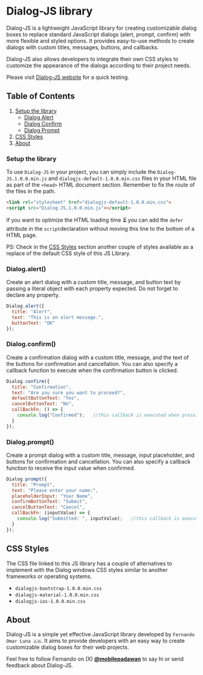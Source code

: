 # Dialog-JS library
Dialog-JS is a lightweight JavaScript library for creating customizable dialog boxes to replace standard JavaScript dialogs (alert, prompt, confirm) with more flexible and styled options. It provides easy-to-use methods to create dialogs with custom titles, messages, buttons, and callbacks.

Dialog-JS also allows developers to integrate their own CSS styles to customize the appearance of the dialogs according to their project needs.

Please visit [Dialog-JS website](https://mobilepadawan.github.io/Dialog-js/) for a quick testing.

## Table of Contents
1) [Setup the library](#setup-the-library)
    * [Dialog Alert](#dialogalert)
    * [Dialog Confirm](#dialogconfirm)
    * [Dialog Prompt](#dialogprompt)
2) [CSS Styles](#css-styles)
3) [About](#about)

### Setup the library
To use `Dialog-JS` in your project, you can simply include the `Dialog-JS.1.0.0.min.js` and `dialogjs-default-1.0.0.min.css` files in your HTML file as part of the `<head>` HTML document section. Remember to fix the route of the files in the path.

```HTML
<link rel="stylesheet" href="dialogjs-default-1.0.0.min.css">
<script src="Dialog-JS.1.0.0.min.js"></script>
```

If you want to optimize the HTML loading time ⏳ you can add the `defer` attribute in the `script`declaration without moving this line to the bottom of a HTML page.

PS: Check in the [CSS Styles](#css-styles) section another couple of styles available as a replace of the default CSS style of this JS Library.

### Dialog.alert()
Create an alert dialog with a custom title, message, and button text by passing a literal object with each property expected. Do not forget to declare any property.

```javascript
Dialog.alert({
  title: "Alert",
  text: "This is an alert message.",
  buttonText: "OK"
});
```

### Dialog.confirm()
Create a confirmation dialog with a custom title, message, and the text of the buttons for confirmation and cancellation. You can also specify a callback function to execute when the confirmation button is clicked.

```javascript
Dialog.confirm({
  title: "Confirmation",
  text: "Are you sure you want to proceed?",
  defaultButtonText: "Yes",
  cancelButtonText: "No",
  callBackFn: () => {
    console.log("Confirmed");   //this callback is executed when pressing confirmButton
  }
});
```

### Dialog.prompt()

Create a prompt dialog with a custom title, message, input placeholder, and buttons for confirmation and cancellation. You can also specify a callback function to receive the input value when confirmed.

```javascript
Dialog.prompt({
  title: "Prompt",
  text: "Please enter your name:",
  placeholderInput: "Your Name",
  confirmButtonText: "Submit",
  cancelButtonText: "Cancel",
  callBackFn: (inputValue) => {
    console.log("Submitted: ", inputValue);   //this callback is executed when pressing confirmButton
  }
});
```

## CSS Styles
The CSS file linked to this JS library has a couple of alternatives to implement with the Dialog windows CSS styles similar to another frameworks or operating systems.
* `dialogjs-bootstrap-1.0.0.min.css`
* `dialogjs-material-1.0.0.min.css`
* `dialogjs-ios-1.0.0.min.css`

## About

Dialog-JS is a simple yet effective JavaScript library developed by `Fernando Omar Luna 🇦🇷`. It aims to provide developers with an easy way to create customizable dialog boxes for their web projects. 

Feel free to follow Fernando on (X) **[@mobilepadawan](https://www.x.com/mobilepadawan)** to say hi or send feedback about Dialog-JS.

